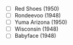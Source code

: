 - [ ] Red Shoes (1950)
- [ ] Rondeevoo (1948)
- [ ] Yuma Arizona (1950)
- [ ] Wisconsin (1948)
- [ ] Babyface (1948)
